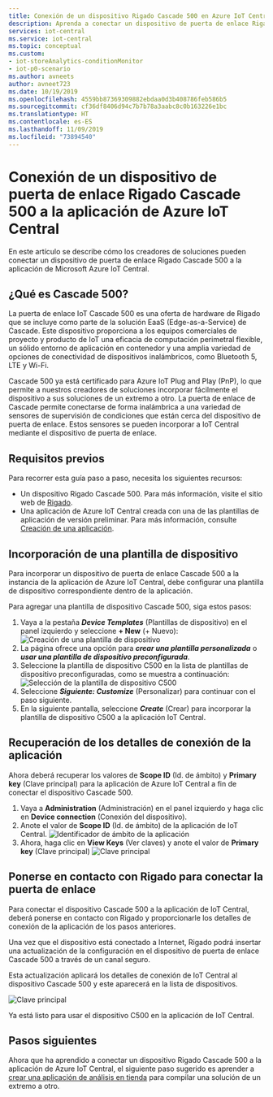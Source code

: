 ```yaml
---
title: Conexión de un dispositivo Rigado Cascade 500 en Azure IoT Central | Microsoft Docs
description: Aprenda a conectar un dispositivo de puerta de enlace Rigado Cascade 500 a la aplicación de IoT Central.
services: iot-central
ms.service: iot-central
ms.topic: conceptual
ms.custom:
- iot-storeAnalytics-conditionMonitor
- iot-p0-scenario
ms.author: avneets
author: avneet723
ms.date: 10/19/2019
ms.openlocfilehash: 4559bb87369309882ebdaa0d3b408786feb586b5
ms.sourcegitcommit: cf36df8406d94c7b7b78a3aabc8c0b163226e1bc
ms.translationtype: HT
ms.contentlocale: es-ES
ms.lasthandoff: 11/09/2019
ms.locfileid: "73894540"
---
```

# <a name="connect-a-rigado-cascade-500-gateway-device-to-your-azure-iot-central-application"></a>Conexión de un dispositivo de puerta de enlace Rigado Cascade 500 a la aplicación de Azure IoT Central


En este artículo se describe cómo los creadores de soluciones pueden conectar un dispositivo de puerta de enlace Rigado Cascade 500 a la aplicación de Microsoft Azure IoT Central. 

## <a name="what-is-cascade-500"></a>¿Qué es Cascade 500?

La puerta de enlace IoT Cascade 500 es una oferta de hardware de Rigado que se incluye como parte de la solución EaaS (Edge-as-a-Service) de Cascade. Este dispositivo proporciona a los equipos comerciales de proyecto y producto de IoT una eficacia de computación perimetral flexible, un sólido entorno de aplicación en contenedor y una amplia variedad de opciones de conectividad de dispositivos inalámbricos, como Bluetooth 5, LTE y Wi-Fi.

Cascade 500 ya está certificado para Azure IoT Plug and Play (PnP), lo que permite a nuestros creadores de soluciones incorporar fácilmente el dispositivo a sus soluciones de un extremo a otro. La puerta de enlace de Cascade permite conectarse de forma inalámbrica a una variedad de sensores de supervisión de condiciones que están cerca del dispositivo de puerta de enlace. Estos sensores se pueden incorporar a IoT Central mediante el dispositivo de puerta de enlace.

## <a name="prerequisites"></a>Requisitos previos
Para recorrer esta guía paso a paso, necesita los siguientes recursos:

* Un dispositivo Rigado Cascade 500. Para más información, visite el sitio web de [Rigado](https://www.rigado.com/).
* Una aplicación de Azure IoT Central creada con una de las plantillas de aplicación de versión preliminar. Para más información, consulte [Creación de una aplicación](./quick-deploy-iot-central.md).

## <a name="add-a-device-template"></a>Incorporación de una plantilla de dispositivo

Para incorporar un dispositivo de puerta de enlace Cascade 500 a la instancia de la aplicación de Azure IoT Central, debe configurar una plantilla de dispositivo correspondiente dentro de la aplicación.

Para agregar una plantilla de dispositivo Cascade 500, siga estos pasos: 

1. Vaya a la pestaña ***Device Templates*** (Plantillas de dispositivo) en el panel izquierdo y seleccione **+ New** (+ Nuevo): ![Creación de una plantilla de dispositivo](./media/howto-connect-rigado-cascade500/device-template-new.png)
1. La página ofrece una opción para ***crear una plantilla personalizada*** o ***usar una plantilla de dispositivo preconfigurada***.
1. Seleccione la plantilla de dispositivo C500 en la lista de plantillas de dispositivo preconfiguradas, como se muestra a continuación: ![Selección de la plantilla de dispositivo C500](./media/howto-connect-rigado-cascade500/device-template-preconfigured.png)
1. Seleccione ***Siguiente: Customize*** (Personalizar) para continuar con el paso siguiente. 
1. En la siguiente pantalla, seleccione ***Create*** (Crear) para incorporar la plantilla de dispositivo C500 a la aplicación IoT Central.

## <a name="retrieve-application-connection-details"></a>Recuperación de los detalles de conexión de la aplicación

Ahora deberá recuperar los valores de **Scope ID** (Id. de ámbito) y **Primary key** (Clave principal) para la aplicación de Azure IoT Central a fin de conectar el dispositivo Cascade 500. 

1. Vaya a **Administration** (Administración) en el panel izquierdo y haga clic en **Device connection** (Conexión del dispositivo). 
2. Anote el valor de **Scope ID** (Id. de ámbito) de la aplicación de IoT Central.
![Identificador de ámbito de la aplicación](./media/howto-connect-rigado-cascade500/app-scope-id.png)
3. Ahora, haga clic en **View Keys** (Ver claves) y anote el valor de **Primary key** (Clave principal) 
![Clave principal](./media/howto-connect-rigado-cascade500/primary-key-sas.png)  

## <a name="contact-rigado-to-connect-the-gateway"></a>Ponerse en contacto con Rigado para conectar la puerta de enlace 

Para conectar el dispositivo Cascade 500 a la aplicación de IoT Central, deberá ponerse en contacto con Rigado y proporcionarle los detalles de conexión de la aplicación de los pasos anteriores. 

Una vez que el dispositivo está conectado a Internet, Rigado podrá insertar una actualización de la configuración en el dispositivo de puerta de enlace Cascade 500 a través de un canal seguro. 

Esta actualización aplicará los detalles de conexión de IoT Central al dispositivo Cascade 500 y este aparecerá en la lista de dispositivos. 

![Clave principal](./media/howto-connect-rigado-cascade500/devices-list-c500.png)  

Ya está listo para usar el dispositivo C500 en la aplicación de IoT Central.

## <a name="next-steps"></a>Pasos siguientes

Ahora que ha aprendido a conectar un dispositivo Rigado Cascade 500 a la aplicación de Azure IoT Central, el siguiente paso sugerido es aprender a [crear una aplicación de análisis en tienda](../retail/tutorial-in-store-analytics-create-app-pnp.md) para compilar una solución de un extremo a otro. 